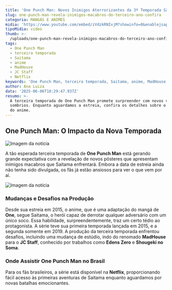 ```yaml
---
title: 'One Punch Man: Novos Inimigos Aterrorizantes da 3ª Temporada São Revelados'
slug: one-punch-man-revela-inimigos-macabros-do-terceiro-ano-confira
categoria: MANGÁS E ANIMES
midia: 'https://www.youtube.com/embed/zVdzkRNIvjM?showinfo=0&enablejsapi=1'
tipoMidia: video
thumb: >-
  /uploads/one-punch-man-revela-inimigos-macabros-do-terceiro-ano-confira-thumb.png
tags:
  - One Punch Man
  - terceira temporada
  - Saitama
  - anime
  - MadHouse
  - JC Staff
  - Netflix
keywords: 'One Punch Man, terceira temporada, Saitama, anime, MadHouse, JC Staff, Netflix'
author: Ana Luiza
data: '2025-06-06T18:29:47.937Z'
resumo: >-
  A terceira temporada de One Punch Man promete surpreender com novos vilões
  sombrios. Enquanto aguardamos a estreia, confira os detalhes sobre o retorno
  do anime.
---
```


## One Punch Man: O Impacto da Nova Temporada

![Imagem da notícia](https://cdn.ome.lt/tLe51EDeSd8sOo8drpLixOXWsrQ=/fit-in/837x500/smart/uploads/conteudo/fotos/OPM-2.webp)

A tão esperada terceira temporada de **One Punch Man** está gerando grande expectativa com a revelação de novos pôsteres que apresentam inimigos macabros que Saitama enfrentará. Embora a data de estreia ainda não tenha sido divulgada, os fãs já estão ansiosos para ver o que vem por aí.

![Imagem da notícia](https://cdn.ome.lt/ptfB6SIMM0uBcsDxBSE0ck7R4IE=/fit-in/837x500/smart/uploads/conteudo/fotos/OPM.webp)

### Mudanças e Desafios na Produção

Desde sua estreia em 2015, o anime, que é uma adaptação do mangá de **One**, segue Saitama, o herói capaz de derrotar qualquer adversário com um único soco. Essa habilidade, surpreendentemente, traz um certo tédio ao protagonista. A série teve sua primeira temporada lançada em 2015, e a segunda somente em 2019. A produção da terceira temporada enfrentou desafios, incluindo uma mudança de estúdio, indo do renomado **MadHouse** para o **JC Staff**, conhecido por trabalhos como **Edens Zero** e **Shougeki no Soma**.

### Onde Assistir One Punch Man no Brasil

Para os fãs brasileiros, a série está disponível na **Netflix**, proporcionando fácil acesso às primeiras aventuras de Saitama enquanto aguardamos por novas batalhas emocionantes.

